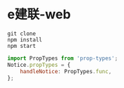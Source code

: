 # e建联-web

```
git clone 
npm install
npm start
```
```js
import PropTypes from 'prop-types';
Notice.propTypes = {
    handleNotice: PropTypes.func,
};
```
